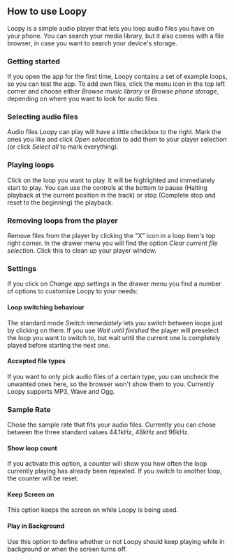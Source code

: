 ## How to use Loopy

Loopy is a simple audio player that lets you loop audio files you have on your phone. You can search your media library, but it also comes with a file browser, in case you want to search your device's storage.

### Getting started

If you open the app for the first time, Loopy contains a set of example loops, so you can test the app. To add own files, click the menu icon in the top left corner and choose either *Browse music library* or *Browse phone storage*, depending on where you want to look for audio files. 

### Selecting audio files

Audio files Loopy can play will have a little checkbox to the right. Mark the ones you like and click *Open selecetion* to add them to your player selection (or click *Select all* to mark everything).

### Playing loops

Click on the loop you want to play. It will be highlighted and immediately start to play. You can use the controls at the bottom to pause (Halting playback at the current position in the track) or stop (Complete stop and reset to the beginning) the playback.

### Removing loops from the player

Remove files from the player by clicking the "X" icon in a loop item's top right corner. In the drawer menu you will find the option *Clear current file selection*. Click this to clean up your player window. 

### Settings

If you click on *Change app settings* in the drawer menu you find a number of options to customize Loopy to your needs:

#### Loop switching behaviour

The standard mode *Switch immediately* lets you switch between loops just by clicking on them. If you use *Wait until finished* the player will preselect the loop you want to switch to, but wait until the current one is completely played before starting the next one.

#### Accepted file types

If you want to only pick audio files of a certain type, you can uncheck the unwanted ones here, so the browser won't show them to you. Currently Loopy supports MP3, Wave and Ogg.

### Sample Rate

Chose the sample rate that fits your audio files. Currently you can chose between the three standard values 44.1kHz, 48kHz and 96kHz.

#### Show loop count

If you activate this option, a counter will show you how often the loop currently playing has already been repeated. If you switch to another loop, the counter will be reset.


#### Keep Screen on

This option keeps the screen on while Loopy is being used.

#### Play in Background

Use this option to define whether or not Loopy should keep playing while in background or when the screen turns off.



